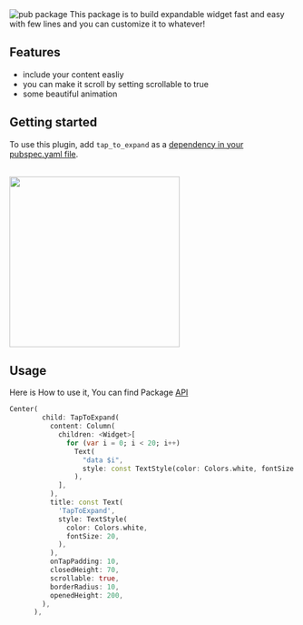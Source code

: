 <img src="https://img.shields.io/pub/v/shared_preferences.svg" alt="pub package">
This package is to build expandable widget fast and easy with few lines and you can customize it to whatever!

## Features

- include your content easliy
- you can make it scroll by setting scrollable to true
- some beautiful animation

## Getting started

<p>To use this plugin, add <code>tap_to_expand</code> as a <a href="https://flutter.dev/docs/development/platform-integration/platform-channels">dependency in your pubspec.yaml file</a>.</p>

<br>
<img src="https://gcdnb.pbrd.co/images/WhA9wAs9nN4z.gif?o=1" width = "300px">

## Usage

Here is How to use it, You can find Package <a href = "https://github.com/AbdallahAwd/tap_to_expand">API</a>

```dart
Center(
        child: TapToExpand(
          content: Column(
            children: <Widget>[
              for (var i = 0; i < 20; i++)
                Text(
                  "data $i",
                  style: const TextStyle(color: Colors.white, fontSize: 20),
                ),
            ],
          ),
          title: const Text(
            'TapToExpand',
            style: TextStyle(
              color: Colors.white,
              fontSize: 20,
            ),
          ),
          onTapPadding: 10,
          closedHeight: 70,
          scrollable: true,
          borderRadius: 10,
          openedHeight: 200,
        ),
      ),
```
